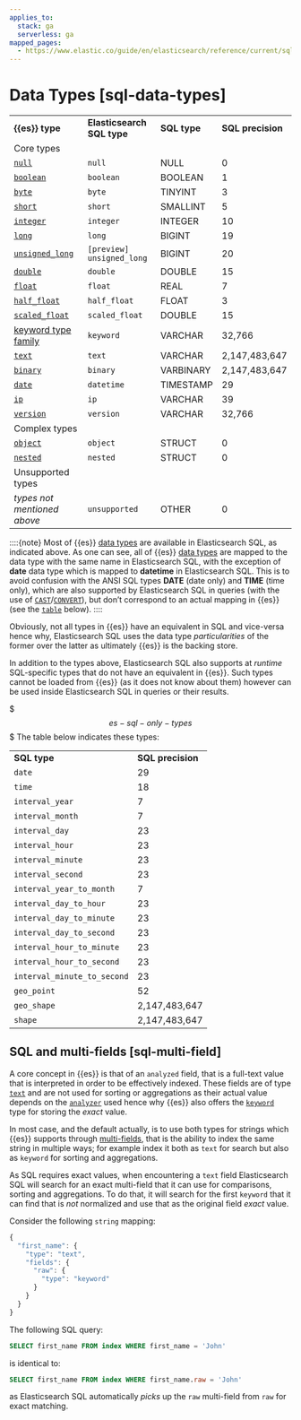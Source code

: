 ```yaml
---
applies_to:
  stack: ga
  serverless: ga
mapped_pages:
  - https://www.elastic.co/guide/en/elasticsearch/reference/current/sql-data-types.html
---
```


# Data Types [sql-data-types]

|     |     |     |     |
| --- | --- | --- | --- |
| **{{es}} type** | **Elasticsearch SQL type** | **SQL type** | **SQL precision** |
| Core types |
| [`null`](asciidocalypse://docs/elasticsearch/docs/reference/elasticsearch/mapping-reference/null-value.md) | `null` | NULL | 0 |
| [`boolean`](asciidocalypse://docs/elasticsearch/docs/reference/elasticsearch/mapping-reference/boolean.md) | `boolean` | BOOLEAN | 1 |
| [`byte`](asciidocalypse://docs/elasticsearch/docs/reference/elasticsearch/mapping-reference/number.md) | `byte` | TINYINT | 3 |
| [`short`](asciidocalypse://docs/elasticsearch/docs/reference/elasticsearch/mapping-reference/number.md) | `short` | SMALLINT | 5 |
| [`integer`](asciidocalypse://docs/elasticsearch/docs/reference/elasticsearch/mapping-reference/number.md) | `integer` | INTEGER | 10 |
| [`long`](asciidocalypse://docs/elasticsearch/docs/reference/elasticsearch/mapping-reference/number.md) | `long` | BIGINT | 19 |
| [`unsigned_long`](asciidocalypse://docs/elasticsearch/docs/reference/elasticsearch/mapping-reference/number.md) | `[preview] unsigned_long` | BIGINT | 20 |
| [`double`](asciidocalypse://docs/elasticsearch/docs/reference/elasticsearch/mapping-reference/number.md) | `double` | DOUBLE | 15 |
| [`float`](asciidocalypse://docs/elasticsearch/docs/reference/elasticsearch/mapping-reference/number.md) | `float` | REAL | 7 |
| [`half_float`](asciidocalypse://docs/elasticsearch/docs/reference/elasticsearch/mapping-reference/number.md) | `half_float` | FLOAT | 3 |
| [`scaled_float`](asciidocalypse://docs/elasticsearch/docs/reference/elasticsearch/mapping-reference/number.md) | `scaled_float` | DOUBLE | 15 |
| [keyword type family](asciidocalypse://docs/elasticsearch/docs/reference/elasticsearch/mapping-reference/keyword.md) | `keyword` | VARCHAR | 32,766 |
| [`text`](asciidocalypse://docs/elasticsearch/docs/reference/elasticsearch/mapping-reference/text.md) | `text` | VARCHAR | 2,147,483,647 |
| [`binary`](asciidocalypse://docs/elasticsearch/docs/reference/elasticsearch/mapping-reference/binary.md) | `binary` | VARBINARY | 2,147,483,647 |
| [`date`](asciidocalypse://docs/elasticsearch/docs/reference/elasticsearch/mapping-reference/date.md) | `datetime` | TIMESTAMP | 29 |
| [`ip`](asciidocalypse://docs/elasticsearch/docs/reference/elasticsearch/mapping-reference/ip.md) | `ip` | VARCHAR | 39 |
| [`version`](asciidocalypse://docs/elasticsearch/docs/reference/elasticsearch/mapping-reference/version.md) | `version` | VARCHAR | 32,766 |
| Complex types |
| [`object`](asciidocalypse://docs/elasticsearch/docs/reference/elasticsearch/mapping-reference/object.md) | `object` | STRUCT | 0 |
| [`nested`](asciidocalypse://docs/elasticsearch/docs/reference/elasticsearch/mapping-reference/nested.md) | `nested` | STRUCT | 0 |
| Unsupported types |
| *types not mentioned above* | `unsupported` | OTHER | 0 |

::::{note}
Most of {{es}} [data types](asciidocalypse://docs/elasticsearch/docs/reference/elasticsearch/mapping-reference/field-data-types.md) are available in Elasticsearch SQL, as indicated above. As one can see, all of {{es}} [data types](asciidocalypse://docs/elasticsearch/docs/reference/elasticsearch/mapping-reference/field-data-types.md) are mapped to the data type with the same name in Elasticsearch SQL, with the exception of **date** data type which is mapped to **datetime** in Elasticsearch SQL. This is to avoid confusion with the ANSI SQL types **DATE** (date only) and **TIME** (time only), which are also supported by Elasticsearch SQL in queries (with the use of [`CAST`](sql-functions-type-conversion.md#sql-functions-type-conversion-cast)/[`CONVERT`](sql-functions-type-conversion.md#sql-functions-type-conversion-convert)), but don’t correspond to an actual mapping in {{es}} (see the [`table`](#es-sql-only-types) below).
::::


Obviously, not all types in {{es}} have an equivalent in SQL and vice-versa hence why, Elasticsearch SQL uses the data type *particularities* of the former over the latter as ultimately {{es}} is the backing store.

In addition to the types above, Elasticsearch SQL also supports at *runtime* SQL-specific types that do not have an equivalent in {{es}}. Such types cannot be loaded from {{es}} (as it does not know about them) however can be used inside Elasticsearch SQL in queries or their results.

$$$es-sql-only-types$$$
The table below indicates these types:

|     |     |
| --- | --- |
| **SQL type** | **SQL precision** |
| `date` | 29 |
| `time` | 18 |
| `interval_year` | 7 |
| `interval_month` | 7 |
| `interval_day` | 23 |
| `interval_hour` | 23 |
| `interval_minute` | 23 |
| `interval_second` | 23 |
| `interval_year_to_month` | 7 |
| `interval_day_to_hour` | 23 |
| `interval_day_to_minute` | 23 |
| `interval_day_to_second` | 23 |
| `interval_hour_to_minute` | 23 |
| `interval_hour_to_second` | 23 |
| `interval_minute_to_second` | 23 |
| `geo_point` | 52 |
| `geo_shape` | 2,147,483,647 |
| `shape` | 2,147,483,647 |


## SQL and multi-fields [sql-multi-field]

A core concept in {{es}} is that of an `analyzed` field, that is a full-text value that is interpreted in order to be effectively indexed. These fields are of type [`text`](asciidocalypse://docs/elasticsearch/docs/reference/elasticsearch/mapping-reference/text.md) and are not used for sorting or aggregations as their actual value depends on the [`analyzer`](asciidocalypse://docs/elasticsearch/docs/reference/elasticsearch/mapping-reference/analyzer.md) used hence why {{es}} also offers the [`keyword`](asciidocalypse://docs/elasticsearch/docs/reference/elasticsearch/mapping-reference/keyword.md) type for storing the *exact* value.

In most case, and the default actually, is to use both types for strings which {{es}} supports through [multi-fields](asciidocalypse://docs/elasticsearch/docs/reference/elasticsearch/mapping-reference/multi-fields.md), that is the ability to index the same string in multiple ways; for example index it both as `text` for search but also as `keyword` for sorting and aggregations.

As SQL requires exact values, when encountering a `text` field Elasticsearch SQL will search for an exact multi-field that it can use for comparisons, sorting and aggregations. To do that, it will search for the first `keyword` that it can find that is *not* normalized and use that as the original field *exact* value.

Consider the following `string` mapping:

```js
{
  "first_name": {
    "type": "text",
    "fields": {
      "raw": {
        "type": "keyword"
      }
    }
  }
}
```

The following SQL query:

```sql
SELECT first_name FROM index WHERE first_name = 'John'
```

is identical to:

```sql
SELECT first_name FROM index WHERE first_name.raw = 'John'
```

as Elasticsearch SQL automatically *picks* up the `raw` multi-field from `raw` for exact matching.
